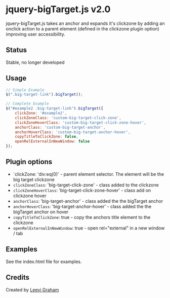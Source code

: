 # jquery-bigTarget.js v2.0

jquery-bigTarget.js takes an anchor and expands it's clickzone by adding an onclick action to a parent element (defined in the clickzone plugin option) improving user accessibility.

## Status

Stable, no longer developed

## Usage

``` js
// Simple Example
$(".big-target-link").bigTarget();

// Complete Example
$("#example2 .big-target-link").bigTarget({
    clickZone: '#example2',
    clickZoneClass: 'custom-big-target-click-zone',
    clickZoneHoverClass: 'custom-big-target-click-zone-hover',
    anchorClass: 'custom-big-target-anchor',
    anchorHoverClass: 'custom-big-target-anchor-hover',
    copyTitleToClickZone: false,
    openRelExternalInNewWindow: false
});
```

## Plugin options

* `clickZone: 'div:eq(0)' - parent element selector. The element will be the big target clickzone
* `clickZoneClass`: 'big-target-click-zone' - class added to the clickzone
* `clickZoneHoverClass`: 'big-target-click-zone-hover' - class add on clickzone hover
* `anchorClass`: 'big-target-anchor' - class added the the bigTarget anchor
* `anchorHoverClass`: 'big-target-anchor-hover' - class added the the bigTarget anchor on hover
* `copyTitleToClickZone`: true - copy the anchors title element to the clickzone
* `openRelExternalInNewWindow`: true - open rel="external" in a new window / tab

## Examples

See the index.html file for examples.

## Credits

Created by [Leevi Graham](http://leevigraham.com)
